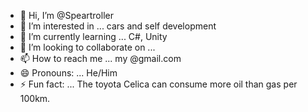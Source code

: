 - 👋 Hi, I’m @Speartroller
- 👀 I’m interested in ... cars and self development 
- 🌱 I’m currently learning ... C#, Unity
- 💞️ I’m looking to collaborate on ... 
- 📫 How to reach me ... my @gmail.com
- 😄 Pronouns: ... He/Him
- ⚡ Fun fact: ... The toyota Celica can consume more oil than gas per 100km.

<!---
Speartroller/Speartroller is a ✨ special ✨ repository because its `README.md` (this file) appears on your GitHub profile.
You can click the Preview link to take a look at your changes.
--->
